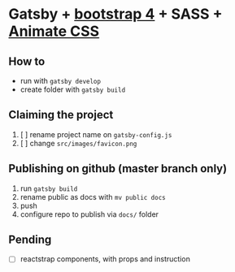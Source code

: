 # Gatsby + [bootstrap 4](https://github.com/mpolinowski/gatsby-reactstrap) + SASS + [Animate CSS](https://daneden.github.io/animate.css/)



## How to

- run with `gatsby develop`
- create folder with `gatsby build`

## Claiming the project

1. [ ] rename project name on `gatsby-config.js`
1. [ ] change `src/images/favicon.png`

## Publishing on github (master branch only)

1. run `gatsby build`
1. rename public as docs with `mv public docs`
1. push
1. configure repo to publish via `docs/` folder

## Pending

- [ ] reactstrap components, with props and instruction